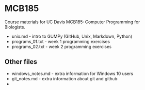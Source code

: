 MCB185
======

Course materials for UC Davis MCB185: Computer Programming for Biologists.

+ unix.md - intro to GUMPy (GitHub, Unix, Markdown, Python)
+ programs_01.txt - week 1 programming exercises
+ programs_02.txt - week 2 programming exercises


## Other files ##

+ windows_notes.md - extra information for Windows 10 users
+ git_notes.md - extra information about git and github
+